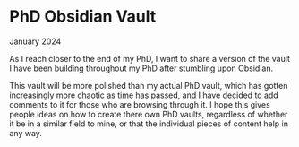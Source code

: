# PhD Obsidian Vault

January 2024

As I reach closer to the end of my PhD, I want to share a version of the vault I have been building throughout my PhD after stumbling upon Obsidian.

This vault will be more polished than my actual PhD vault, which has gotten increasingly more chaotic as time has passed, and I have decided to add comments to it for those who are browsing through it. I hope this gives people ideas on how to create there own PhD vaults, regardless of whether it be in a similar field to mine, or that the individual pieces of content help in any way.